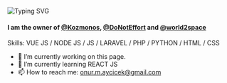 ![Typing SVG](https://readme-typing-svg.herokuapp.com?duration=2500&color=F7F7F7&lines=Hi+there+%F0%9F%91%8B;Here+is+Onur's+Github+code+station)
#### I am the owner of [@Kozmonos](https://github.com/Kozmonos), [@DoNotEffort](https://github.com/DoNotEffort) and [@world2space](https://github.com/world2space)
  
Skills: VUE JS / NODE JS / JS / LARAVEL / PHP / PYTHON / HTML / CSS

- 🔭 I’m currently working on this page. 
- 🌱 I’m currently learning REACT JS
- 📫 How to reach me: onur.m.aycicek@gmail.com 

